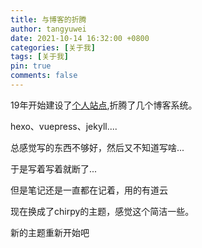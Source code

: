```yaml
---
title: 与博客的折腾
author: tangyuwei
date: 2021-10-14 16:32:00 +0800
categories: [关于我]
tags: [关于我]
pin: true
comments: false
---
```

19年开始建设了[个人站点](https://tangyuewei.com),折腾了几个博客系统。


hexo、vuepress、jekyll....


总感觉写的东西不够好，然后又不知道写啥...



于是写着写着就断了...


但是笔记还是一直都在记着，用的有道云


现在换成了chirpy的主题，感觉这个简洁一些。


新的主题重新开始吧


